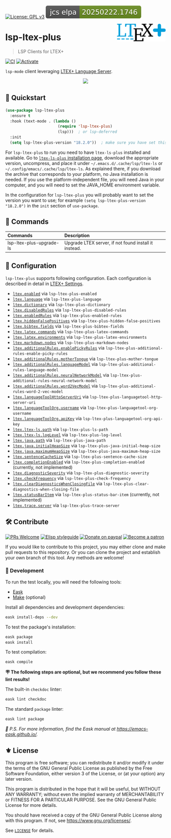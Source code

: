 [![License: GPL v3](https://img.shields.io/badge/License-GPL%20v3-blue.svg)](https://www.gnu.org/licenses/gpl-3.0)
[![JCS-ELPA](https://raw.githubusercontent.com/jcs-emacs/badges/master/elpa/v/lsp-ltex-plus.svg)](https://jcs-emacs.github.io/jcs-elpa/#/lsp-ltex-plus)

<img align="right" src="./etc/logo.png" with="115" height="55">

# lsp-ltex-plus
> LSP Clients for LTEX+

[![CI](https://github.com/emacs-languagetool/lsp-ltex-plus/actions/workflows/test.yml/badge.svg)](https://github.com/emacs-languagetool/lsp-ltex-plus/actions/workflows/test.yml)
[![Activate](https://github.com/emacs-languagetool/lsp-ltex-plus/actions/workflows/activate.yml/badge.svg)](https://github.com/emacs-languagetool/lsp-ltex-plus/actions/workflows/activate.yml)

`lsp-mode` client leveraging [LTEX+ Language Server](https://github.com/ltex-plus/ltex-ls-plus).

<p align="center"><img src="./etc/screenshot.png"/></p>

## 💾 Quickstart

```el
(use-package lsp-ltex-plus
  :ensure t
  :hook (text-mode . (lambda ()
                       (require 'lsp-ltex-plus)
                       (lsp)))  ; or lsp-deferred
  :init
  (setq lsp-ltex-plus-version "18.2.0"))  ; make sure you have set this, see below
```

For `lsp-ltex-plus` to run you need to have `ltex-ls-plus` installed and available.
Go to [`ltex-ls-plus` installation page](https://ltex-plus.github.io/ltex-plus/installation-usage.html),
download the appropriate version, uncompress, and place it under
`~/.emacs.d/.cache/lsp/ltex-ls` or `~/.config/emacs/.cache/lsp/ltex-ls`.
As explained there, if you download the archive that corresponds to
your platform, no Java installation is needed. If you use the platform-independent
file, you will need Java in your computer, and you will need to set the JAVA_HOME
environment variable.

In the configuration for `lsp-ltex-plus` you will probably want to set the version
you want to use; for example `(setq lsp-ltex-plus-version "18.2.0")` in the `init`
section of `use-package`.

## 📇 Commands

| Commands                 | Description                                           |
|:-------------------------|:------------------------------------------------------|
| lsp-ltex-plus-upgrade-ls | Upgrade LTEX server, if not found install it instead. |

## 🔧 Configuration

`lsp-ltex-plus` supports following configuration. Each configuration is described in
detail in [LTEX+ Settings](https://ltex-plus.github.io/ltex-plus/settings.html).

* [`ltex.enabled`](https://ltex-plus.github.io/ltex-plus/settings.html#ltexenabled) via `lsp-ltex-plus-enabled`
* [`ltex.language`](https://ltex-plus.github.io/ltex-plus/settings.html#ltexlanguage) via `lsp-ltex-plus-language`
* [`ltex.dictionary`](https://ltex-plus.github.io/ltex-plus/settings.html#ltexdictionary) via `lsp-ltex-plus-dictionary`
* [`ltex.disabledRules`](https://ltex-plus.github.io/ltex-plus/settings.html#ltexdisabledrules) via `lsp-ltex-plus-disabled-rules`
* [`ltex.enabledRules`](https://ltex-plus.github.io/ltex-plus/settings.html#ltexenabledrules) via `lsp-ltex-plus-enabled-rules`
* [`ltex.hiddenFalsePositives`](https://ltex-plus.github.io/ltex-plus/settings.html#ltexhiddenfalsepositives) via `lsp-ltex-plus-hidden-false-positives`
* [`ltex.bibtex.fields`](https://ltex-plus.github.io/ltex-plus/settings.html#ltexbibtexfields) via `lsp-ltex-plus-bibtex-fields`
* [`ltex.latex.commands`](https://ltex-plus.github.io/ltex-plus/settings.html#ltexlatexcommands) via `lsp-ltex-plus-latex-commands`
* [`ltex.latex.environments`](https://ltex-plus.github.io/ltex-plus/settings.html#ltexlatexenvironments) via `lsp-ltex-plus-latex-environments`
* [`ltex.markdown.nodes`](https://ltex-plus.github.io/ltex-plus/settings.html#ltexmarkdownnodes) via `lsp-ltex-plus-markdown-nodes`
* [`ltex.additionalRules.enablePickyRules`](https://ltex-plus.github.io/ltex-plus/settings.html#ltexadditionalrulesenablepickyrules) via `lsp-ltex-plus-additional-rules-enable-picky-rules`
* [`ltex.additionalRules.motherTongue`](https://ltex-plus.github.io/ltex-plus/settings.html#ltexadditionalrulesmothertongue) via `lsp-ltex-plus-mother-tongue`
* [`ltex.additionalRules.languageModel`](https://ltex-plus.github.io/ltex-plus/settings.html#ltexadditionalruleslanguagemodel) via `lsp-ltex-plus-additional-rules-language-model`
* [`ltex.additionalRules.neuralNetworkModel`](https://ltex-plus.github.io/ltex-plus/settings.html#ltexadditionalrulesneuralnetworkmodel) via `lsp-ltex-plus-additional-rules-neural-network-model`
* [`ltex.additionalRules.word2VecModel`](https://ltex-plus.github.io/ltex-plus/settings.html#ltexadditionalrulesword2vecmodel) via `lsp-ltex-plus-additional-rules-word-2-vec-model`
* [`ltex.languageToolHttpServerUri`](https://ltex-plus.github.io/ltex-plus/settings.html#ltexlanguagetoolhttpserveruri) via `lsp-ltex-plus-languagetool-http-server-uri`
* [`ltex.languageToolOrg.username`](https://ltex-plus.github.io/ltex-plus/settings.html#ltexlanguagetoolorgusername) via `lsp-ltex-plus-languagetool-org-username`
* [`ltex.languageToolOrg.apiKey`](https://ltex-plus.github.io/ltex-plus/settings.html#ltexlanguagetoolorgapikey) via `lsp-ltex-plus-languagetool-org-api-key`
* [`ltex.ltex-ls.path`](https://ltex-plus.github.io/ltex-plus/settings.html#ltexltex-lspath) via `lsp-ltex-plus-ls-path`
* [`ltex.ltex-ls.logLevel`](https://ltex-plus.github.io/ltex-plus/settings.html#ltexltex-lsloglevel) via `lsp-ltex-plus-log-level`
* [`ltex.java.path`](https://ltex-plus.github.io/ltex-plus/settings.html#ltexjavapath) via `lsp-ltex-plus-java-path`
* [`ltex.java.initialHeapSize`](https://ltex-plus.github.io/ltex-plus/settings.html#ltexjavainitialheapsize) via `lsp-ltex-plus-java-initial-heap-size`
* [`ltex.java.maximumHeapSize`](https://ltex-plus.github.io/ltex-plus/settings.html#ltexjavamaximumheapsize) via `lsp-ltex-plus-java-maximum-heap-size`
* [`ltex.sentenceCacheSize`](https://ltex-plus.github.io/ltex-plus/settings.html#ltexsentencecachesize) via `lsp-ltex-plus-sentence-cache-size`
* [`ltex.completionEnabled`](https://ltex-plus.github.io/ltex-plus/settings.html#ltexcompletionenabled) via `lsp-ltex-plus-completion-enabled` (currently, not implemented)
* [`ltex.diagnosticSeverity`](https://ltex-plus.github.io/ltex-plus/settings.html#ltexdiagnosticseverity) via `lsp-ltex-plus-diagnostic-severity`
* [`ltex.checkFrequency`](https://ltex-plus.github.io/ltex-plus/settings.html#ltexcheckfrequency) via `lsp-ltex-plus-check-frequency`
* [`ltex.clearDiagnosticsWhenClosingFile`](https://ltex-plus.github.io/ltex-plus/settings.html#ltexcleardiagnosticswhenclosingfile) via `lsp-ltex-plus-clear-diagnostics-when-closing-file`
* [`ltex.statusBarItem`](https://ltex-plus.github.io/ltex-plus/settings.html#ltexstatusbaritem) via `lsp-ltex-plus-status-bar-item` (currently, not implemented)
* [`ltex.trace.server`](https://ltex-plus.github.io/ltex-plus/settings.html#ltextraceserver) via `lsp-ltex-plus-trace-server`

## 🛠️ Contribute

[![PRs Welcome](https://img.shields.io/badge/PRs-welcome-brightgreen.svg)](http://makeapullrequest.com)
[![Elisp styleguide](https://img.shields.io/badge/elisp-style%20guide-purple)](https://github.com/bbatsov/emacs-lisp-style-guide)
[![Donate on paypal](https://img.shields.io/badge/paypal-donate-1?logo=paypal&color=blue)](https://www.paypal.me/jcs090218)
[![Become a patron](https://img.shields.io/badge/patreon-become%20a%20patron-orange.svg?logo=patreon)](https://www.patreon.com/jcs090218)

If you would like to contribute to this project, you may either
clone and make pull requests to this repository. Or you can
clone the project and establish your own branch of this tool.
Any methods are welcome!

### 🔬 Development

To run the test locally, you will need the following tools:

- [Eask](https://emacs-eask.github.io/)
- [Make](https://www.gnu.org/software/make/) (optional)

Install all dependencies and development dependencies:

```sh
eask install-deps --dev
```

To test the package's installation:

```sh
eask package
eask install
```

To test compilation:

```sh
eask compile
```

**🪧 The following steps are optional, but we recommend you follow these lint results!**

The built-in `checkdoc` linter:

```sh
eask lint checkdoc
```

The standard `package` linter:

```sh
eask lint package
```

*📝 P.S. For more information, find the Eask manual at https://emacs-eask.github.io/.*

## ⚜️ License

This program is free software; you can redistribute it and/or modify
it under the terms of the GNU General Public License as published by
the Free Software Foundation, either version 3 of the License, or
(at your option) any later version.

This program is distributed in the hope that it will be useful,
but WITHOUT ANY WARRANTY; without even the implied warranty of
MERCHANTABILITY or FITNESS FOR A PARTICULAR PURPOSE.  See the
GNU General Public License for more details.

You should have received a copy of the GNU General Public License
along with this program. If not, see <https://www.gnu.org/licenses/>.

See [`LICENSE`](./LICENSE.txt) for details.
